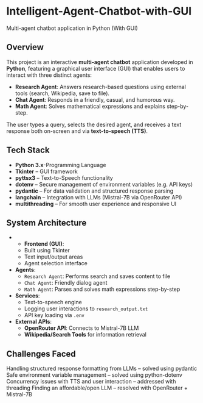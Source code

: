 # Intelligent-Agent-Chatbot-with-GUI
Multi-agent chatbot application in Python (With GUI)  

## Overview
This project is an interactive **multi-agent chatbot** application developed in **Python**, featuring a graphical user interface (GUI) that enables users to interact with three distinct agents:
- **Research Agent**: Answers research-based questions using external tools (search, Wikipedia, save to file).
- **Chat Agent**: Responds in a friendly, casual, and humorous way.
- **Math Agent**: Solves mathematical expressions and explains step-by-step.

The user types a query, selects the desired agent, and receives a text response both on-screen and via **text-to-speech (TTS)**.  
## Tech Stack
- **Python 3.x**-Programming Language
- **Tkinter** – GUI framework
- **pyttsx3** – Text-to-Speech functionality
- **dotenv** – Secure management of environment variables (e.g. API keys)
- **pydantic** – For data validation and structured response parsing
- **langchain** – Integration with LLMs (Mistral-7B via OpenRouter API)
- **multithreading** – For smooth user experience and responsive UI

## System Architecture
- - **Frontend (GUI)**:
  - Built using Tkinter
  - Text input/output areas
  - Agent selection interface
- **Agents**:
  - `Research Agent`: Performs search and saves content to file
  - `Chat Agent`: Friendly dialog agent
  - `Math Agent`: Parses and solves math expressions step-by-step
- **Services**:
  - Text-to-speech engine
  - Logging user interactions to `research_output.txt`
  - API key loading via `.env`
- **External APIs**:
  - **OpenRouter API**: Connects to Mistral-7B LLM
  - **Wikipedia/Search Tools** for information retrieval

## Challenges Faced
Handling structured response formatting from LLMs – solved using pydantic
Safe environment variable management – solved using python-dotenv
Concurrency issues with TTS and user interaction – addressed with threading
Finding an affordable/open LLM – resolved with OpenRouter + Mistral-7B  


